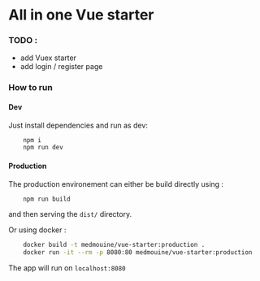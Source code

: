 # All in one Vue starter

### TODO : 
- add Vuex starter
- add login / register page

### How to run

#### Dev

Just install dependencies and run as dev:
```bash
    npm i
    npm run dev
```

#### Production

The production environement can either be build directly using :
```bash
    npm run build
```

and then serving the `dist/` directory.

Or using docker :
```bash
    docker build -t medmouine/vue-starter:production .
    docker run -it --rm -p 8080:80 medmouine/vue-starter:production
```

The app will run on `localhost:8080`
    